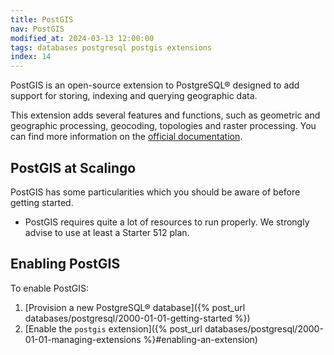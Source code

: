 ```yaml
---
title: PostGIS
nav: PostGIS
modified_at: 2024-03-13 12:00:00
tags: databases postgresql postgis extensions
index: 14
---
```


PostGIS is an open-source extension to PostgreSQL® designed to add support for
storing, indexing and querying geographic data.

This extension adds several features and functions, such as geometric and
geographic processing, geocoding, topologies and raster processing. You can find
more information on the [official documentation](https://postgis.net/documentation/).

## PostGIS at Scalingo

PostGIS has some particularities which you should be aware of before getting
started.

- PostGIS requires quite a lot of resources to run properly. We strongly advise
  to use at least a Starter 512 plan.

## Enabling PostGIS

To enable PostGIS:
1. [Provision a new PostgreSQL® database]({% post_url databases/postgresql/2000-01-01-getting-started %})
2. [Enable the `postgis` extension]({% post_url databases/postgresql/2000-01-01-managing-extensions %}#enabling-an-extension)
